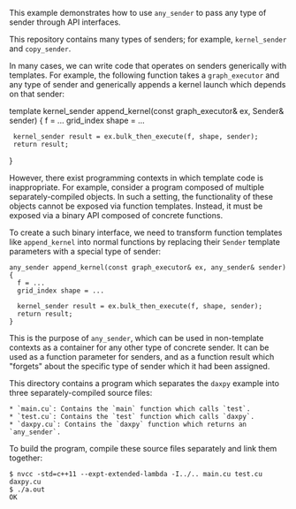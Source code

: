 This example demonstrates how to use `any_sender` to pass any type of sender through API interfaces.

This repository contains many types of senders; for example, `kernel_sender` and `copy_sender`.

In many cases, we can write code that operates on senders generically with
templates. For example, the following function takes a `graph_executor` and any
type of sender and generically appends a kernel launch which depends on that sender:

   template<class Sender>
   kernel_sender append_kernel(const graph_executor& ex, Sender& sender)
   {
     f = ...
     grid_index shape = ...

     kernel_sender result = ex.bulk_then_execute(f, shape, sender);
     return result;
   }

However, there exist programming contexts in which template code is
inappropriate. For example, consider a program composed of multiple
separately-compiled objects. In such a setting, the functionality of these
objects cannot be exposed via function templates. Instead, it must be exposed
via a binary API composed of concrete functions.

To create a such binary interface, we need to transform function templates like
`append_kernel` into normal functions by replacing their `Sender` template
parameters with a special type of sender:

    any_sender append_kernel(const graph_executor& ex, any_sender& sender)
    {
      f = ...
      grid_index shape = ...

      kernel_sender result = ex.bulk_then_execute(f, shape, sender);
      return result;
    }

This is the purpose of `any_sender`, which can be used in non-template contexts
as a container for any other type of concrete sender. It can be used as a
function parameter for senders, and as a function result which "forgets" about
the specific type of sender which it had been assigned.

This directory contains a program which separates the `daxpy` example into three separately-compiled source files:

    * `main.cu`: Contains the `main` function which calls `test`.
    * `test.cu`: Contains the `test` function which calls `daxpy`.
    * `daxpy.cu`: Contains the `daxpy` function which returns an `any_sender`.

To build the program, compile these source files separately and link them together:

    $ nvcc -std=c++11 --expt-extended-lambda -I../.. main.cu test.cu daxpy.cu
    $ ./a.out 
    OK

